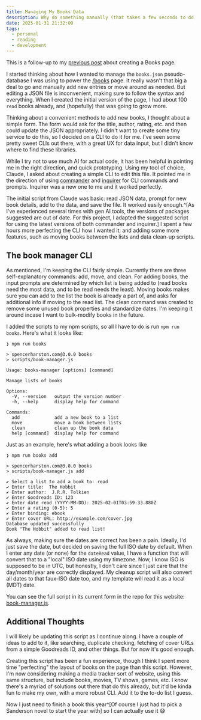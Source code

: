 ```yaml
---
title: Managing My Books Data
description: Why do something manually (that takes a few seconds to do), when a script (created over the course of several hours) can do it for you?
date: 2025-01-31 21:32:00
tags:
  - personal
  - reading
  - development
---
```


This is a follow-up to my [previous post](../creating-a-books-page) about creating a Books page.

I started thinking about how I wanted to manage the `books.json` pseudo-database I was using to power the [/books](/books) page. It really wasn't that big a deal to go and manually add new entries or move around as needed. But editing a JSON file is inconvenient, making sure to follow the syntax and everything. When I created the initial version of the page, I had about 100 `read` books already, and (hopefully) that was going to grow more.

Thinking about a convenient methods to add new books, I thought about a simple form. The form would ask for the title, author, rating, etc. and then could update the JSON appropriately. I didn't want to create some tiny service to do this, so I decided on a CLI to do it for me. I've seen some pretty sweet CLIs out there, with a great UX for data input, but I didn't know where to find these libraries.

While I try not to use much AI for actual code, it has been helpful in pointing me in the right direction, and quick prototyping. Using my tool of choice, Claude, I asked about creating a simple CLI to edit this file. It pointed me in the direction of using [commander](https://github.com/tj/commander.js) and [inquirer](https://github.com/SBoudrias/Inquirer.js) for CLI commands and prompts. Inquirer was a new one to me and it worked perfectly.

The initial script from Claude was basic: read JSON data, prompt for new book details, add to the data, and save the file. It worked easily enough.^[As I've experienced several times with gen AI tools, the versions of packages suggested are out of date. For this project, I adapted the suggested script for using the latest versions of both commander and inquirer.] I spent a few hours more perfecting the CLI how I wanted it, and adding some more features, such as moving books between the lists and data clean-up scripts.

## The book manager CLI

As mentioned, I'm keeping the CLI fairly simple. Currently there are three self-explanatory commands: add, move, and clean. For adding books, the input prompts are determined by which list is being added to (read books need the most data, and to be read needs the least). Moving books makes sure you can add to the list the book is already a part of, and asks for additional info if moving to the read list. The clean command was created to remove some unused book properties and standardize dates. I'm keeping it around incase I want to bulk-modify books in the future.

I added the scripts to my npm scripts, so all I have to do is run `npm run books`. Here's what it looks like:

```
❯ npm run books

> spencerharston.com@3.0.0 books
> scripts/book-manager.js

Usage: books-manager [options] [command]

Manage lists of books

Options:
  -V, --version   output the version number
  -h, --help      display help for command

Commands:
  add             add a new book to a list
  move            move a book between lists
  clean           clean up the book data
  help [command]  display help for command
```

Just as an example, here's what adding a book looks like

```
❯ npm run books add

> spencerharston.com@3.0.0 books
> scripts/book-manager.js add

✔ Select a list to add a book to: read
✔ Enter title:  The Hobbit
✔ Enter author:  J.R.R. Tolkien
✔ Enter Goodreads ID: 123
✔ Enter date read (YYYY-MM-DD): 2025-02-01T03:59:33.880Z
✔ Enter a rating (0-5): 5
✔ Enter binding: ebook
✔ Enter cover URL: http://example.com/cover.jpg
Database updated successfully
Book "The Hobbit" added to read list!
```

As always, making sure the dates are correct has been a pain. Ideally, I'd just save the date, but decided on saving the full ISO date by default. When I enter any date (or none) for the `dateRead` value, I have a function that will convert that to a "local" ISO date using my timezone. Now, I know ISO is supposed to be in UTC, but honestly, I don't care since I just care that the day/month/year are correctly displayed. My cleanup script will also convert all dates to that faux-ISO date too, and my template will read it as a local (MDT) date.

You can see the full script in its current form in the repo for this website: [book-manager.js](https://github.com/sphars/spencerharston.com/blob/main/scripts/book-manager.js).

## Additional Thoughts

I will likely be updating this script as I continue along. I have a couple of ideas to add to it, like searching, duplicate checking, fetching of cover URLs from a simple Goodreads ID, and other things. But for now it's good enough.

Creating this script has been a fun experience, though I think I spent more time "perfecting" the layout of books on the page than this script. However, I'm now considering making a media tracker sort of website, using this same structure, but include books, movies, TV shows, games, etc. I know there's a myriad of solutions out there that do this already, but it'd be kinda fun to make my own, with a more robust CLI. Add it to the to-do list I guess.

Now I just need to finish a book this year^[Of course I just had to pick a Sanderson novel to start the year with] so I can actually use it 😅
